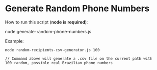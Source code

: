 # Generate Random Phone Numbers

How to run this script (**node is required**):

node generate-random-phone-numbers.js <number-of-recipients-here>

Example:
```
node random-recipients-csv-generator.js 100

// Command above will generate a .csv file on the current path with 100 random, possible real Brazilian phone numbers
```
